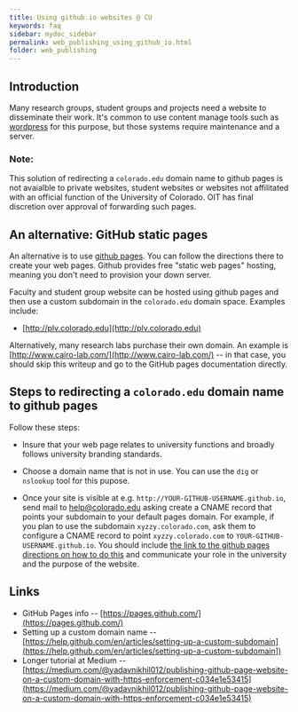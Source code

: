```yaml
---
title: Using github.io websites @ CU
keywords: faq
sidebar: mydoc_sidebar
permalink: web_publishing_using_github_io.html
folder: web_publishing
---
```


## Introduction

Many research groups, student groups and projects need a website to
disseminate their work. It's common to use content manage tools
such as [wordpress](http://wordpress.com) for this purpose, but
those systems require maintenance and a server.

### Note:
This solution of redirecting a `colorado.edu` domain name to github pages is not avaialble to private websites, student websites or websites not affilitated with an official function of the University of Colorado. OIT has final discretion over approval of forwarding such pages.

## An alternative: GitHub static pages

An alternative is to use [github pages](https://pages.github.com/).
You can follow the directions there to create your web pages. Github
provides free "static web pages" hosting, meaning you don't need to
provision your down server.

Faculty and student group website can be hosted using github pages
and then use a custom subdomain in the `colorado.edu` domain space.
Examples include:
* [http://plv.colorado.edu](http://plv.colorado.edu)

Alternatively, many research labs purchase their own domain. An example is
[http://www.cairo-lab.com/](http://www.cairo-lab.com/) --
in that case, you should skip this writeup and go to the GitHub pages
documentation directly.

## Steps to redirecting a `colorado.edu` domain name to github pages

Follow these steps:
* Insure that your web page relates to university functions and broadly follows
university branding standards.

* Choose a domain name that is not in use. You can use the `dig` or `nslookup`
tool for this pupose.

* Once your site is visible at
e.g. `http://YOUR-GITHUB-USERNAME.github.io`, send mail to
[help@colorado.edu](mailto:help@colorado.edu) asking create a CNAME
record that points your subdomain to your default pages domain. For
example, if you plan to use the subdomain `xyzzy.colorado.com`, ask
them to configure a CNAME record to point `xyzzy.colorado.com` to
`YOUR-GITHUB-USERNAME.github.io`. You should include [the link to the
github pages directions on how to do
this](https://help.github.com/en/articles/setting-up-a-custom-subdomain)
and communicate your role in the university and the purpose of the website.

## Links

* GitHub Pages info -- [https://pages.github.com/](https://pages.github.com/)
* Setting up a custom domain name -- [https://help.github.com/en/articles/setting-up-a-custom-subdomain](https://help.github.com/en/articles/setting-up-a-custom-subdomain])
* Longer tutorial at Medium -- [https://medium.com/@yadavnikhil012/publishing-github-page-website-on-a-custom-domain-with-https-enforcement-c034e1e53415](https://medium.com/@yadavnikhil012/publishing-github-page-website-on-a-custom-domain-with-https-enforcement-c034e1e53415)
